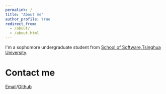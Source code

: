 ```yaml
---
permalink: /
title: "About me"
author_profile: true
redirect_from: 
  - /about/
  - /about.html
---
```


I'm a sophomore undergraduate student from [School of Software](https://www.thss.tsinghua.edu.cn/),[Tsinghua University](https://www.tsinghua.edu.cn/).

Contact me
======
[Email](mailto:ssr23@mails.tsinghua.edu.cn)/[Github](https://github.com/ssr1357)
